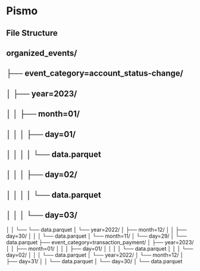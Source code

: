 # Pismo

## File Structure
## organized_events/
## ├── event_category=account_status-change/
## │   ├── year=2023/
## │   │   ├── month=01/
## │   │   │   ├── day=01/
## │   │   │   │   └── data.parquet
## │   │   │   ├── day=02/
## │   │   │   │   └── data.parquet
## │   │   │   └── day=03/
│   │       └── └── data.parquet
│   └── year=2022/
│       ├── month=12/
│       │   ├── day=30/
│       │   │   └── data.parquet
│       └── month=11/
│           └── day=29/
│               └── data.parquet
├── event_category=transaction_payment/
│   ├── year=2023/
│   │   ├── month=01/
│   │   │   ├── day=01/
│   │   │   │   └── data.parquet
│   │   │   └── day=02/
│   │   │       └── data.parquet
│   └── year=2022/
│       └── month=12/
│           ├── day=31/
│           │   └── data.parquet
│           └── day=30/
│               └── data.parquet
